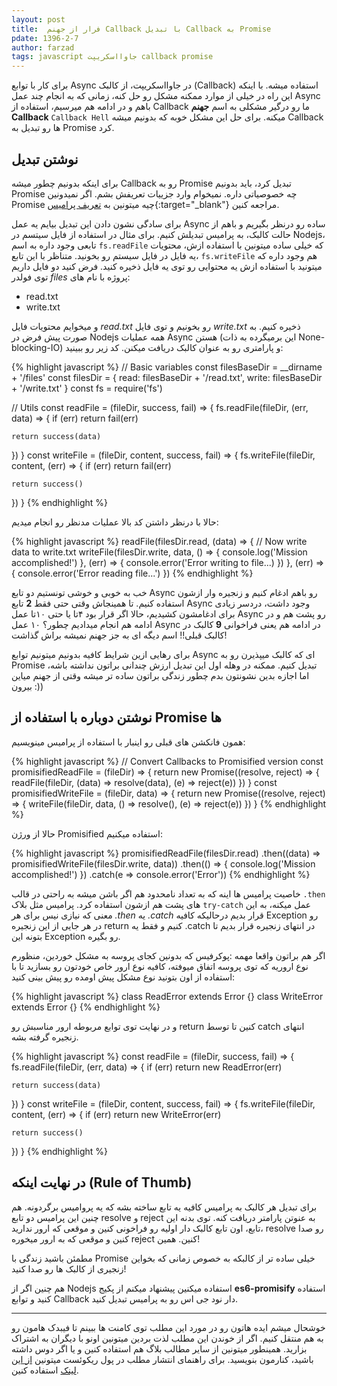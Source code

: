 ```yaml
---
layout: post
title:  فرار از جهنم Callback با تبدیل Callback به Promise
pdate: 1396-2-7
author: farzad
tags: javascript جاوااسکریپت callback promise
---
```


برای کار با توابع Async در جاوااسکریپت، از کالبک (Callback) استفاده میشه. با اینکه این راه در خیلی از موارد ممکنه مشکل رو حل کنه، زمانی که به انجام چند عمل Async باهم و در ادامه هم میرسیم، استفاده از Callback ما رو درگیر مشکلی به اسم __جهنم Callback__ `Callback Hell` میکنه. برای حل این مشکل خوبه که بدونیم میشه Callback ها رو تبدیل به Promise کرد.

## نوشتن تبدیل

برای اینکه بدونیم چطور میشه Callback رو به Promise تبدیل کرد، باید بدونیم Promise چه خصوصیاتی داره. نمیخوام وارد جزییات تعریفش بشم. اگر نمیدونین Promise چیه میتونین به
[تعریف پرامیس](https://developer.mozilla.org/en/docs/Web/JavaScript/Reference/Global_Objects/Promise "پرامیس چیه"){:target="_blank"}
مراجعه کنین.

برای سادگی نشون دادن این تبدیل بیایم یه عمل Async ساده رو درنظر بگیریم و باهم از حالت کالبک، به پرامیس تبدیلش کنیم.
برای مثال در استفاده از فایل سیتسم در Nodejs، تابعی وجود داره به اسم `fs.readFile` که خیلی ساده میتونین با استفاده ازش، محتویات یه فایل در فایل سیستم رو بخونید. متناظر با این تابع، `fs.writeFile` هم وجود داره که میتونید با استفاده ازش یه محتوایی رو توی یه فایل ذخیره کنید.
فرض کنید دو فایل داریم توی فولدر _files_ پروژه با نام های:
* read.txt
* write.txt

و میخوایم محتویات فایل _read.txt_ رو بخونیم و توی فایل _write.txt_ ذخیره کنیم. به صورت پیش فرض در Nodejs همه عملیات Async هستن (این برمیگرده به ذات None-blocking-IO) و پارامتری رو به عنوان کالبک دریافت میکنن. کد زیر رو ببینید:

{% highlight javascript %}
// Basic variables
const filesBaseDir = __dirname + '/files'
const filesDir = {
  read: filesBaseDir + '/read.txt',
  write: filesBaseDir + '/write.txt'
}
const fs = require('fs')

// Utils
const readFile = (fileDir, success, fail) => {
  fs.readFile(fileDir, (err, data) => {
    if (err) return fail(err)
    
    return success(data)
  })
}
const writeFile = (fileDir, content, success, fail) => {
  fs.writeFile(fileDir, content, (err) => {
    if (err) return fail(err)

    return success()
  })
}
{% endhighlight %}

حالا با درنظر داشتن کد بالا عملیات مدنظر رو انجام میدیم:

{% highlight javascript %}
readFile(filesDir.read, (data) => {
  // Now write data to write.txt
  writeFile(filesDir.write, data, () => {
    console.log('Mission accomplished!')
  }, (err) => {
    console.error('Error writing to file...)
  })
}, (err) => {
  console.error('Error reading file...')
})
{% endhighlight %}
 
خب به خوبی و خوشی تونستیم دو تابع Async رو باهم ادغام کنیم و زنجیره وار ازشون استفاده کنیم. تا همینجاش وقتی حتی فقط __2__ تابع Async وجود داشت، دردسر زیادی برای ادغامشون کشیدیم، حالا اگر قرار بود ۴تا یا حتی ۱۰تا عمل Async رو پشت هم و در ادامه هم انجام میدادیم چطور؟ ۱۰ عمل Async در ادامه هم یعنی فراخوانی __9__ کالبک در کالبک قبلی!! اسم دیگه ای به جز جهنم نمیشه براش گذاشت!

برای رهایی ازین شرایط کافیه بدونیم میتونیم توابع Async ای که کالبک میپذیرن رو به Promise تبدیل کنیم. ممکنه در وهله اول این تبدیل ارزش چندانی براتون نداشته باشه، اما اجازه بدین نشونتون بدم چطور زندگی براتون ساده تر میشه وقتی از جهنم میاین بیرون :))

## نوشتن دوباره با استفاده از Promise ها

همون فانکشن های قبلی رو اینبار با استفاده از پرامیس مینویسیم:

{% highlight javascript %}
// Convert Callbacks to Promisified version
const promisifiedReadFile = (fileDir) => {
  return new Promise((resolve, reject) => {
    readFile(fileDir, (data) => resolve(data), (e) => reject(e))
  })
}
const promisifiedWriteFile = (fileDir, data) => {
  return new Promise((resolve, reject) => {
    writeFile(fileDir, data, () => resolve(), (e) => reject(e))
  })
}
{% endhighlight %}

حالا از ورژن Promisified استفاده میکنیم:

{% highlight javascript %}
promisifiedReadFile(filesDir.read)
  .then((data) => promisifiedWriteFile(filesDir.write, data))
  .then(() => {
    console.log('Mission accomplished!')
  })
  .catch(e => console.error('Error'))
{% endhighlight %}

خاصیت پرامیس ها اینه که به تعداد نامحدود هم اگر باشن میشه به راحتی در قالب `.then` های پشت هم ازشون استفاده کرد. پرامیس مثل بلاک `try-catch` عمل میکنه، به این معنی که نیازی نیس برای هر _.then_ یه _.catch_ قرار بدیم درحالیکه کافیه Exception رو در هر جایی از این زنجیره return کنیم و فقط یه .catch در انتهای زنجیره قرار بدیم تا بتونه این Exception رو بگیره. 

اگر هم براتون واقعا مهمه :پوکرفیس که بدونین کجای پروسه به مشکل خوردین، منظورم نوع اروریه که توی پروسه اتفاق میوفته، کافیه نوع ارور خاص خودتون رو بسازید تا با استفاده از اون بتونید نوع مشکل پیش اومده رو پیش بینی کنید:

{% highlight javascript %}
class ReadError extends Error {}
class WriteError extends Error {}
{% endhighlight %}

و در نهایت توی توابع مربوطه ارور مناسبش رو return کنین تا توسط catch انتهای زنجیره گرفته بشه.


{% highlight javascript %}
const readFile = (fileDir, success, fail) => {
  fs.readFile(fileDir, (err, data) => {
    if (err) return new ReadError(err)
    
    return success(data)
  })
}
const writeFile = (fileDir, content, success, fail) => {
  fs.writeFile(fileDir, content, (err) => {
    if (err) return new WriteError(err)

    return success()
  })
}
{% endhighlight %}

## در نهایت اینکه (Rule of Thumb)

برای تبدیل هر کالبک به پرامیس کافیه یه تابع ساخته بشه که یه پروامیس برگردونه. هم چنین این پرامیس دو تابع resolve و reject به عنوتن پارامتر دریافت کنه. توی بدنه این تابع، اون تابع کالبک دار اولیه رو فراخونی کنین و موقعی که ارور ندارید، resolve رو صدا کنین و موقعی که به ارور میخوره reject کنین. همین!

مطمئن باشید زندگی با Promise خیلی ساده تر از کالبکه به خصوص زمانی که بخواین زنجیری از کالبک ها رو صدا کنید!

هم چنین اگر از Nodejs استفاده میکنین پیشنهاد میکنم از پکیج __es6-promisify__ استفاده کنید و توابع Callback دار نود جی اس رو به پرامیس تبدیل کنید.

---

خوشحال میشم ایده هاتون رو در مورد این مطلب توی کامنت ها ببینم تا فیبدک هامون رو به هم منتقل کنیم.
اگر از خوندن این مطلب لذت بردین میتونین اونو با دیگران به اشتراک بزارید. همینطور میتونین از سایر مطالب بلاگ هم استفاده کنین و یا اگر دوس داشته باشید، کنارمون بنویسید. برای راهنمای انتشار مطلب در پول ریکوئست میتونین
[از این لینک](http://pullrequest.ir/contribute "راهنمای انتشار مطلب در پول ریکوئست") استفاده کنین.
